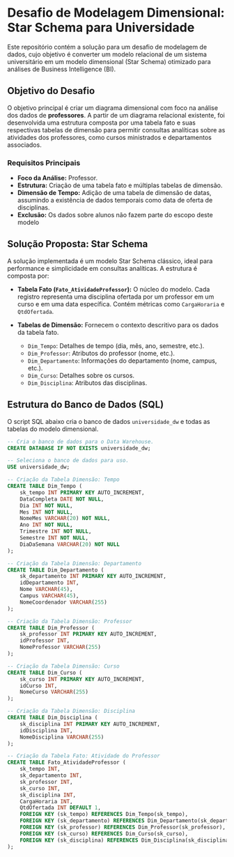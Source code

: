 # Desafio de Modelagem Dimensional: Star Schema para Universidade

Este repositório contém a solução para um desafio de modelagem de dados, cujo objetivo é converter um modelo relacional de um sistema universitário em um modelo dimensional (Star Schema) otimizado para análises de Business Intelligence (BI).

## Objetivo do Desafio

O objetivo principal é criar um diagrama dimensional com foco na análise dos dados de **professores**. A partir de um diagrama relacional existente, foi desenvolvida uma estrutura composta por uma tabela fato e suas respectivas tabelas de dimensão para permitir consultas analíticas sobre as atividades dos professores, como cursos ministrados e departamentos associados.

### Requisitos Principais

* **Foco da Análise:** Professor.
* **Estrutura:** Criação de uma tabela fato e múltiplas tabelas de dimensão.
* **Dimensão de Tempo:** Adição de uma tabela de dimensão de datas, assumindo a existência de dados temporais como data de oferta de disciplinas.
* **Exclusão:** Os dados sobre alunos não fazem parte do escopo deste modelo

## Solução Proposta: Star Schema

A solução implementada é um modelo Star Schema clássico, ideal para performance e simplicidade em consultas analíticas. A estrutura é composta por:

* **Tabela Fato (`Fato_AtividadeProfessor`):** O núcleo do modelo. Cada registro representa uma disciplina ofertada por um professor em um curso e em uma data específica. Contém métricas como `CargaHoraria` e `QtdOfertada`.

* **Tabelas de Dimensão:** Fornecem o contexto descritivo para os dados da tabela fato.
    * `Dim_Tempo`: Detalhes de tempo (dia, mês, ano, semestre, etc.).
    * `Dim_Professor`: Atributos do professor (nome, etc.).
    * `Dim_Departamento`: Informações do departamento (nome, campus, etc.).
    * `Dim_Curso`: Detalhes sobre os cursos.
    * `Dim_Disciplina`: Atributos das disciplinas.

## Estrutura do Banco de Dados (SQL)

O script SQL abaixo cria o banco de dados `universidade_dw` e todas as tabelas do modelo dimensional.

```sql
-- Cria o banco de dados para o Data Warehouse.
CREATE DATABASE IF NOT EXISTS universidade_dw;

-- Seleciona o banco de dados para uso.
USE universidade_dw;

-- Criação da Tabela Dimensão: Tempo
CREATE TABLE Dim_Tempo (
    sk_tempo INT PRIMARY KEY AUTO_INCREMENT,
    DataCompleta DATE NOT NULL,
    Dia INT NOT NULL,
    Mes INT NOT NULL,
    NomeMes VARCHAR(20) NOT NULL,
    Ano INT NOT NULL,
    Trimestre INT NOT NULL,
    Semestre INT NOT NULL,
    DiaDaSemana VARCHAR(20) NOT NULL
);

-- Criação da Tabela Dimensão: Departamento
CREATE TABLE Dim_Departamento (
    sk_departamento INT PRIMARY KEY AUTO_INCREMENT,
    idDepartamento INT,
    Nome VARCHAR(45),
    Campus VARCHAR(45),
    NomeCoordenador VARCHAR(255)
);

-- Criação da Tabela Dimensão: Professor
CREATE TABLE Dim_Professor (
    sk_professor INT PRIMARY KEY AUTO_INCREMENT,
    idProfessor INT,
    NomeProfessor VARCHAR(255)
);

-- Criação da Tabela Dimensão: Curso
CREATE TABLE Dim_Curso (
    sk_curso INT PRIMARY KEY AUTO_INCREMENT,
    idCurso INT,
    NomeCurso VARCHAR(255)
);

-- Criação da Tabela Dimensão: Disciplina
CREATE TABLE Dim_Disciplina (
    sk_disciplina INT PRIMARY KEY AUTO_INCREMENT,
    idDisciplina INT,
    NomeDisciplina VARCHAR(255)
);

-- Criação da Tabela Fato: Atividade do Professor
CREATE TABLE Fato_AtividadeProfessor (
    sk_tempo INT,
    sk_departamento INT,
    sk_professor INT,
    sk_curso INT,
    sk_disciplina INT,
    CargaHoraria INT,
    QtdOfertada INT DEFAULT 1,
    FOREIGN KEY (sk_tempo) REFERENCES Dim_Tempo(sk_tempo),
    FOREIGN KEY (sk_departamento) REFERENCES Dim_Departamento(sk_departamento),
    FOREIGN KEY (sk_professor) REFERENCES Dim_Professor(sk_professor),
    FOREIGN KEY (sk_curso) REFERENCES Dim_Curso(sk_curso),
    FOREIGN KEY (sk_disciplina) REFERENCES Dim_Disciplina(sk_disciplina)
);
